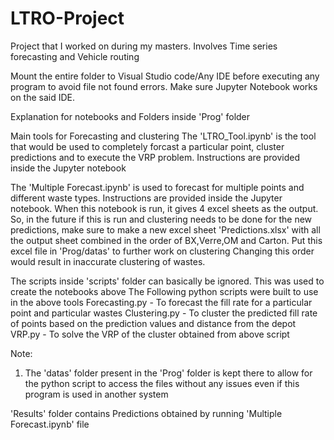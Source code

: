 # LTRO-Project
Project that I worked on during my masters. Involves Time series forecasting and Vehicle routing

Mount the entire folder to Visual Studio code/Any IDE before executing any program to avoid file not found errors. Make sure Jupyter Notebook works on the said IDE. 

Explanation for notebooks and Folders inside 'Prog' folder

Main tools for Forecasting and clustering
The 'LTRO_Tool.ipynb' is the tool that would be used to completely forcast a particular point, cluster predictions and to execute the VRP problem. Instructions are provided inside the Jupyter notebook

The 'Multiple Forecast.ipynb' is used to forecast for multiple points and different waste types. Instructions are provided inside the Jupyter notebook. When this notebook is run, it gives 4 excel sheets as the output. 
So, in the future if this is run and clustering needs to be done for the new predictions, make sure to make a new excel sheet 'Predictions.xlsx' with all the output sheet combined in the order of BX,Verre,OM and Carton. 
Put this excel file in 'Prog/datas' to further work on clustering
Changing this order would result in inaccurate clustering of wastes. 

The scripts inside 'scripts' folder can basically be ignored. This was used to create the notebooks above
The Following python scripts were built to use in the above tools
Forecasting.py - To forecast the fill rate for a particular point and particular wastes
Clustering.py - To cluster the predicted fill rate of points based on the prediction values and distance from the depot
VRP.py - To solve the VRP of the cluster obtained from above script

Note:
1) The 'datas' folder present in the 'Prog' folder is kept there to allow for the python script to access the files without any issues even if this program is used in another system

'Results' folder contains Predictions obtained by running 'Multiple Forecast.ipynb' file